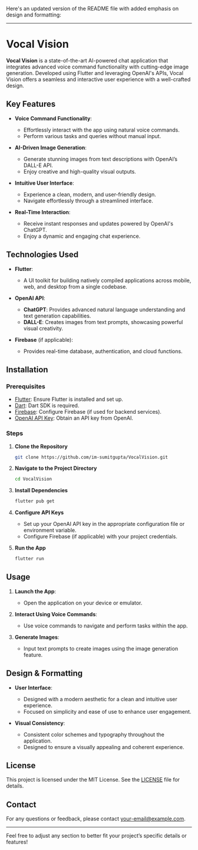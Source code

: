 Here's an updated version of the README file with added emphasis on design and formatting:

---

# Vocal Vision

**Vocal Vision** is a state-of-the-art AI-powered chat application that integrates advanced voice command functionality with cutting-edge image generation. Developed using Flutter and leveraging OpenAI's APIs, Vocal Vision offers a seamless and interactive user experience with a well-crafted design.

## Key Features

- **Voice Command Functionality**: 
  - Effortlessly interact with the app using natural voice commands.
  - Perform various tasks and queries without manual input.

- **AI-Driven Image Generation**: 
  - Generate stunning images from text descriptions with OpenAI’s DALL-E API.
  - Enjoy creative and high-quality visual outputs.

- **Intuitive User Interface**: 
  - Experience a clean, modern, and user-friendly design.
  - Navigate effortlessly through a streamlined interface.

- **Real-Time Interaction**: 
  - Receive instant responses and updates powered by OpenAI's ChatGPT.
  - Enjoy a dynamic and engaging chat experience.

## Technologies Used

- **Flutter**: 
  - A UI toolkit for building natively compiled applications across mobile, web, and desktop from a single codebase.

- **OpenAI API**:
  - **ChatGPT**: Provides advanced natural language understanding and text generation capabilities.
  - **DALL-E**: Creates images from text prompts, showcasing powerful visual creativity.

- **Firebase** (if applicable):
  - Provides real-time database, authentication, and cloud functions.

## Installation

### Prerequisites

- [Flutter](https://flutter.dev/docs/get-started/install): Ensure Flutter is installed and set up.
- [Dart](https://dart.dev/get-dart): Dart SDK is required.
- [Firebase](https://firebase.google.com/): Configure Firebase (if used for backend services).
- [OpenAI API Key](https://beta.openai.com/signup/): Obtain an API key from OpenAI.

### Steps

1. **Clone the Repository**

   ```bash
   git clone https://github.com/im-sumitgupta/VocalVision.git
   ```

2. **Navigate to the Project Directory**

   ```bash
   cd VocalVision
   ```

3. **Install Dependencies**

   ```bash
   flutter pub get
   ```

4. **Configure API Keys**

   - Set up your OpenAI API key in the appropriate configuration file or environment variable.
   - Configure Firebase (if applicable) with your project credentials.

5. **Run the App**

   ```bash
   flutter run
   ```

## Usage

1. **Launch the App**:
   - Open the application on your device or emulator.
   
2. **Interact Using Voice Commands**:
   - Use voice commands to navigate and perform tasks within the app.

3. **Generate Images**:
   - Input text prompts to create images using the image generation feature.

## Design & Formatting

- **User Interface**:
  - Designed with a modern aesthetic for a clean and intuitive user experience.
  - Focused on simplicity and ease of use to enhance user engagement.

- **Visual Consistency**:
  - Consistent color schemes and typography throughout the application.
  - Designed to ensure a visually appealing and coherent experience.


## License

This project is licensed under the MIT License. See the [LICENSE](LICENSE) file for details.

## Contact

For any questions or feedback, please contact [your-email@example.com](mailto:sumitkumar2004gupta.com).

---

Feel free to adjust any section to better fit your project’s specific details or features!
